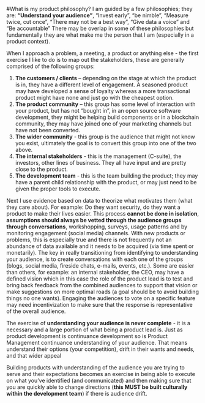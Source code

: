 
#What is my product philosophy?
I am guided by a few philosophies; they are: <b>“Understand your audience”</b>, “Invest early”, “be nimble”, “Measure twice, cut once”, “There may not be a best way”, “Give data a voice” and “Be accountable” There may be overlap in some of these philosophies but fundamentally they are what make me the person that I am (especially in a product context).

When I approach a problem, a meeting, a product or anything else - the first exercise I like to do is to map out the stakeholders, these are generally comprised of the following groups:
1. <b>The customers / clients</b> – depending on the stage at which the product is in, they have a different level of engagement. A seasoned product may have developed a sense of loyalty whereas a more transactional product might have none and just go with the cheapest option.
1. <b>The product community</b> – this group has some level of interaction with your product, but has not “bought in”, in an open source software development, they might be helping build components or in a blockchain community, they may have joined one of your marketing channels but have not been converted.
1. <b>The wider community</b> - this group is the audience that might not know you exist, ultimately the goal is to convert this group into one of the two above. 
1. <b>The internal stakeholders</b> - this is the management (C-suite), the investors, other lines of business. They all have input and are pretty close to the product. 
1. <b>The development team</b> - this is the team building the product; they may have a parent child relationship with the product, or may just need to be given the proper tools to execute.

Next I use evidence based on data to theorize what motivates them (what they care about). For example: Do they want security, do they want a product to make their lives easier. This process <b>cannot be done in isolation</b>, <b>assumptions should always be vetted through the audience groups through conversations</b>, workshopping, surveys, usage patterns and by monitoring engagement (social media) channels. With new products or problems, this is especially true and there is not frequently not an abundance of data available and it needs to be acquired (via time spent or monetarily). The key in really transitioning from identifying to understanding your audience, is to create conversations with each one of the groups (blogs, social media, fireside chats, e-mails, events, etc.). Some are easier than others, for example: an internal stakeholder, the CEO, may have a defined vision which in this case the role of the product lead is to test and bring back feedback from the combined audiences to support that vision or make suggestions on more optimal roads (a goal should be to avoid building things no one wants). Engaging the audiences to vote on a specific feature may need incentivization to make sure that the response is representative of the overall audience.

The exercise of <b>understanding your audience is never complete</b> - it is a necessary and a large portion of what being a product lead is. Just as product development is continuance development so is Product Management continuance understanding of your audience. That means understand their options (your competition), drift in their wants and needs, and that wider appeal 

Building products with understanding of the audience you are trying to serve and their  expectations becomes an exercise in being able to execute on what you’ve identified (and communicated) and then making sure that you are quickly able to change directions (<b>this MUST be built culturally within the development team</b>) if there is audience drift.
